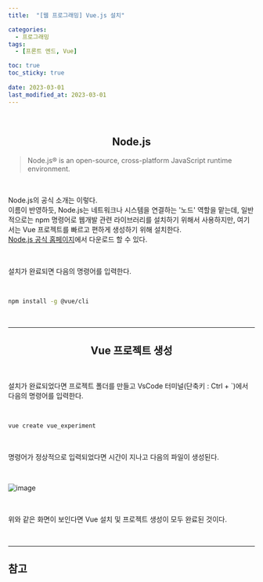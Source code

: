 ```yaml
---
title:  "[웹 프로그래밍] Vue.js 설치"

categories:
  - 프로그래밍
tags:
  - [프론트 엔드, Vue]

toc: true
toc_sticky: true
 
date: 2023-03-01
last_modified_at: 2023-03-01
---
```


<br/>

## <center>Node.js</center>

> Node.js® is an open-source, cross-platform JavaScript runtime environment.

<br/>

Node.js의 공식 소개는 이렇다.  
이름이 반영하듯, Node.js는 네트워크나 시스템을 연결하는 '노드' 역할을 맡는데, 일반적으로는 npm 명령어로 웹개발 관련 라이브러리를 설치하기 위해서 사용하지만, 여기서는 Vue 프로젝트를 빠르고 편하게 생성하기 위해 설치한다.  
[Node.js 공식 홈페이지](https://nodejs.org/en/)에서 다운로드 할 수 있다.  

<br/>

설치가 완료되면 다음의 명령어를 입력한다.  

<br/>

```bash
npm install -g @vue/cli
```

<br/>

---

## <center>Vue 프로젝트 생성</center>

<br/>

설치가 완료되었다면 프로젝트 폴더를 만들고 VsCode 터미널(단축키 : Ctrl + `)에서 다음의 명령어를 입력한다.

<br/>

```bash
vue create vue_experiment
```

<br/>

명령어가 정상적으로 입력되었다면 시간이 지나고 다음의 파일이 생성된다.  

<br/>

![image](https://user-images.githubusercontent.com/96360829/222071715-b6e1a856-6411-4e93-a4ad-c9d2e3b42a39.png)

<br/>

위와 같은 화면이 보인다면 Vue 설치 및 프로젝트 생성이 모두 완료된 것이다.

<br/>

---
<h2><b>참고</b></h2>